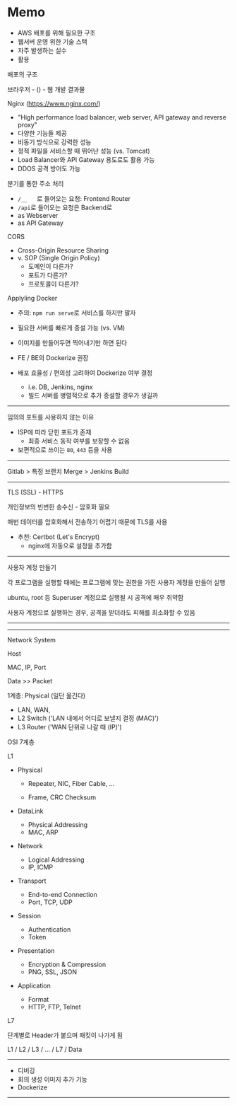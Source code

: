 # Memo

* AWS 배포를 위해 필요한 구조
* 웹서버 운영 위한 기술 스택
* 자주 발생하는 실수
* 활용



배포의 구조

브라우저 - () - 웹 개발 결과물



Nginx (https://www.nginx.com/)

* "High performance load balancer, web server, API gateway and reverse proxy"
* 다양한 기능들 제공
* 비동기 방식으로 강력한 성능
* 정적 파일을 서비스할 때 뛰어난 성능 (vs. Tomcat)
* Load Balancer와 API Gateway 용도로도 활용 가능
* DDOS 공격 방어도 가능



분기를 통한 주소 처리

* `/__   `로 들어오는 요청: Frontend Router
* `/api`로 들어오는 요청은 Backend로
* as Webserver
* as API Gateway



CORS

* Cross-Origin Resource Sharing
* v. SOP (Single Origin Policy)
  * 도메인이 다른가?
  * 포트가 다른가?
  * 프로토콜이 다른가?



Applyling Docker

* 주의: `npm run serve`로 서비스를 하지만 말자 



* 필요한 서버를 빠르게 증설 가능 (vs. VM)
* 이미지를 만들어두면 찍어내기만 하면 된다



* FE / BE의 Dockerize 권장
* 배포 효율성 / 편의성 고려하여 Dockerize 여부 결정
  * i.e. DB, Jenkins, nginx
  * 빌드 서버를 병렬적으로 추가 증설할 경우가 생길까



----

임의의 포트를 사용하지 않는 이유

* ISP에 따라 닫힌 포트가 존재
  * 최종 서비스 동작 여부를 보장할 수 없음
* 보편적으로 쓰이는 `80`, `443` 등을 사용



----

Gitlab > 특정 브랜치 Merge > Jenkins Build



----

TLS (SSL) - HTTPS

개인정보의 빈번한 송수신 - 암호화 필요

매번 데이터를 암호화해서 전송하기 어렵기 때문에 TLS를 사용

* 추천: Certbot (Let's Encrypt)
  * nginx에 자동으로 설정을 추가함

----

사용자 계정 만들기

각 프로그램을 실행할 때에는 프로그램에 맞는 권한을 가진 사용자 계정을 만들어 실행

ubuntu, root 등 Superuser 계정으로 실행될 시 공격에 매우 취약함

사용자 계정으로 실행하는 경우, 공격을 받더라도 피해를 최소화할 수 있음



----

----

Network System

Host

MAC, IP, Port

Data >> Packet



1계층: Physical (일단 옮긴다)



* LAN, WAN, 
* L2 Switch ('LAN 내에서 어디로 보낼지 결정 (MAC)')
* L3 Router ('WAN 단위로 나갈 때 (IP)')



OSI 7계층

L1

* Physical

  * Repeater, NIC, Fiber Cable, ...

  * Frame, CRC Checksum

* DataLink
  * Physical Addressing
  * MAC, ARP
* Network
  * Logical Addressing
  * IP, ICMP
* Transport
  * End-to-end Connection
  * Port, TCP, UDP
* Session
  * Authentication
  * Token
* Presentation
  * Encryption & Compression
  * PNG, SSL, JSON
* Application
  * Format
  * HTTP, FTP, Telnet

L7



단계별로 Header가 붙으며 패킷이 나가게 됨

L1 / L2 / L3 / ... / L7 / Data



----



* 디버깅
* 회의 생성 이미지 추가 기능
* Dockerize





----

